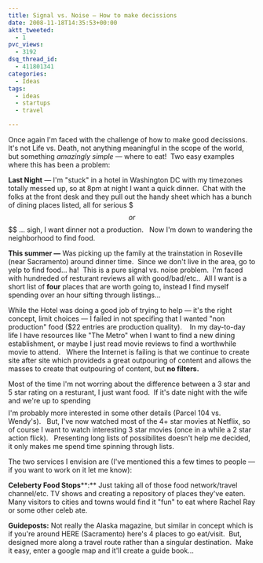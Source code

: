 ```yaml
---
title: Signal vs. Noise — How to make decissions
date: 2008-11-18T14:35:53+00:00
aktt_tweeted:
  - 1
pvc_views:
  - 3192
dsq_thread_id:
  - 411801341
categories:
  - Ideas
tags:
  - ideas
  - startups
  - travel

---
```

Once again I'm faced with the challenge of how to make good decissions.  It's not Life vs. Death, not anything meaningful in the scope of the world, but something _amazingly simple_ &#8212; where to eat!  Two easy examples where this has been a problem:

**Last Night** &#8212; I'm "stuck" in a hotel in Washington DC with my timezones totally messed up, so at 8pm at night I want a quick dinner.  Chat with the folks at the front desk and they pull out the handy sheet which has a bunch of dining places listed, all for serious $$$ or $$$$ ... sigh, I want dinner not a production.   Now I'm down to wandering the neighborhood to find food.

**This summer &#8212;** Was picking up the family at the trainstation in Roseville (near Sacramento) around dinner time.  Since we don't live in the area, go to yelp to find food... ha!  This is a pure signal vs. noise problem.  I'm faced with hundreded of resturant reviews all with good/bad/etc..  All I want is a short list of **four** places that are worth going to, instead I find myself spending over an hour sifting through listings...

While the Hotel was doing a good job of trying to help &#8212; it's the right concept, limit choices &#8212; I failed in not specifing that I wanted "non production" food ($22 entries are production quality).    In my day-to-day life I have resources like "The Metro" when I want to find a new dining establishment, or maybe I just read movie reviews to find a worthwhile movie to attend.   Where the Internet is failing is that we continue to create site after site which provideds a great outpouring of content and allows the masses to create that outpouring of content, but **no filters.**

Most of the time I'm not worring about the difference between a 3 star and 5 star rating on a resturant, I just want food.  If it's date night with the wife and we're up to spending $$$$ I'm probably more interested in some other details (Parcel 104 vs. Wendy's).   But, I've now watched most of the 4+ star movies at Netflix, so of course I want to watch interesting 3 star movies (once in a while a 2 star action flick).   Presenting long lists of possibilites doesn't help me decided, it only makes me spend time spinning through lists.

The two services I envision are (I've mentioned this a few times to people &#8212; if you want to work on it let me know):

**Celeberty Food Stops****:** Just taking all of those food network/travel channel/etc. TV shows and creating a repository of places they've eaten.  Many visitors to cities and towns would find it "fun" to eat where Rachel Ray or some other celeb ate.

**Guideposts:** Not really the Alaska magazine, but similar in concept which is if you're around HERE (Sacramento) here's 4 places to go eat/visit.  But, designed more along a travel route rather than a singular destination.  Make it easy, enter a google map and it'll create a guide book...

